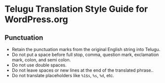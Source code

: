 # Telugu Translation Style Guide for WordPress.org

## Punctuation
* Retain the punctuation marks from the original English string into Telugu.
* Do not put a space before full stop, comma, question mark, exclamation mark, colon, and semi colon.
* Do not use double spaces.
* Do not leave spaces or new lines at the end of the translated phrase..
* Do not translate placeholders like `%1$s`, `%s`, `%d`, etc.



 


